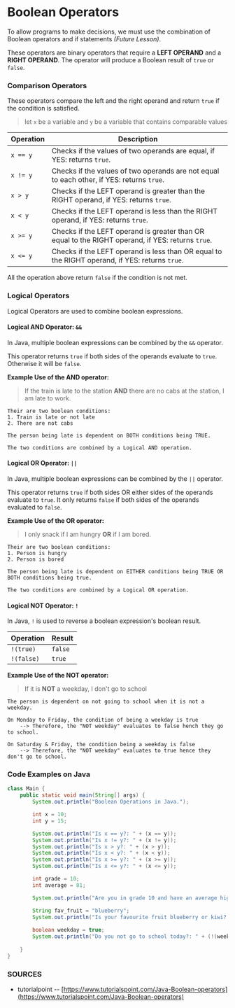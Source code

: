 # Boolean Operators

To allow programs to make decisions, we must use the combination of Boolean operators and if statements _(Future Lesson)_.

These operators are binary operators that require a **LEFT OPERAND** and a **RIGHT OPERAND**. The operator will produce a Boolean result of `true` or `false`.

### Comparison Operators

These operators compare the left and the right operand and return `true` if the condition is satisfied.

> let `x` be a variable and `y` be a variable that contains comparable values

| Operation | Description                                                                                       |
| --------- | ------------------------------------------------------------------------------------------------- |
| `x == y`  | Checks if the values of two operands are equal, if YES: returns `true`.                           |
| `x != y`  | Checks if the values of two operands are not equal to each other, if YES: returns `true`.         |
| `x > y`   | Checks if the LEFT operand is greater than the RIGHT operand, if YES: returns `true`.             |
| `x < y`   | Checks if the LEFT operand is less than the RIGHT operand, if YES: returns `true`.                |
| `x >= y`  | Checks if the LEFT operand is greater than OR equal to the RIGHT operand, if YES: returns `true`. |
| `x <= y`  | Checks if the LEFT operand is less than OR equal to the RIGHT operand, if YES: returns `true`.    |

All the operation above return `false` if the condition is not met.

### Logical Operators

Logical Operators are used to combine boolean expressions.

#### Logical AND Operator: `&&`

In Java, multiple boolean expressions can be combined by the `&&` operator.

This operator returns `true` if both sides of the operands evaluate to `true`. Otherwise it will be `false`.

**Example Use of the AND operator:**

> If the train is late to the station **AND** there are no cabs at the station, I am late to work.

```
Their are two boolean conditions:
1. Train is late or not late
2. There are not cabs

The person being late is dependent on BOTH conditions being TRUE. 

The two conditions are combined by a Logical AND operation.
```

#### Logical OR Operator: `||`

In Java, multiple boolean expressions can be combined by the `||` operator.

This operator returns `true` if both sides OR either sides of the operands evaluate to `true`. It only returns `false` if both sides of the operands evaluated to `false`.

**Example Use of the OR operator:**

> I only snack if I am hungry **OR** if I am bored.

```
Their are two boolean conditions:
1. Person is hungry
2. Person is bored

The person being late is dependent on EITHER conditions being TRUE OR BOTH conditions being true.

The two conditions are combined by a Logical OR operation.
```

#### Logical NOT Operator: `!`

In Java, `!` is used to reverse a boolean expression's boolean result.

| Operation  | Result  |
| ---------- | ------- |
| `!(true)`  | `false` |
| `!(false)` | `true`  |

**Example Use of the NOT operator:**

> If it is **NOT** a weekday, I don't go to school

```
The person is dependent on not going to school when it is not a weekday.

On Monday to Friday, the condition of being a weekday is true
    --> Therefore, the "NOT weekday" evaluates to false hench they go to school.

On Saturday & Friday, the condition being a weekday is false
    --> Therefore, the "NOT weekday" evaluates to true hence they don't go to school.
```

### Code Examples on Java

```java
class Main {
    public static void main(String[] args) {
        System.out.println("Boolean Operations in Java.");

        int x = 10;
        int y = 15;

        System.out.println("Is x == y?: " + (x == y));
        System.out.println("Is x != y?: " + (x != y));
        System.out.println("Is x > y?: " + (x > y));
        System.out.println("Is x < y?: " + (x < y));
        System.out.println("Is x >= y?: " + (x >= y));
        System.out.println("Is x <= y?: " + (x <= y));

        int grade = 10;
        int average = 81;

        System.out.println("Are you in grade 10 and have an average higher than or equal to 80?: " + (grade == 10 && average >= 80));

        String fav_fruit = "blueberry";
        System.out.println("Is your favourite fruit blueberry or kiwi?: " + (fav_fruit == "blueberry" || fav_fruit == "kiki"));
        
        boolean weekday = true;
        System.out.println("Do you not go to school today?: " + (!(weekday)));
        
    }
}
```

### SOURCES

* tutorialpoint -- [https://www.tutorialspoint.com/Java-Boolean-operators](https://www.tutorialspoint.com/Java-Boolean-operators)
